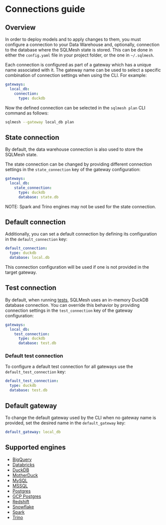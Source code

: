 # Connections guide

## Overview

In order to deploy models and to apply changes to them, you must configure a connection to your Data Warehouse and, optionally, connection to the database where the SQLMesh state is stored. This can be done in either the `config.yaml` file in your project folder, or the one in `~/.sqlmesh`.

Each connection is configured as part of a gateway which has a unique name associated with it. The gateway name can be used to select a specific combination of connection settings  when using the CLI. For example:

```yaml linenums="1"
gateways:
  local_db:
    connection:
      type: duckdb
```

Now the defined connection can be selected in the `sqlmesh plan` CLI command as follows:

```bash
sqlmesh --gateway local_db plan
```

## State connection

By default, the data warehouse connection is also used to store the SQLMesh state.

The state connection can be changed by providing different connection settings in the `state_connection` key of the gateway configuration:

```yaml linenums="1"
gateways:
  local_db:
    state_connection:
      type: duckdb
      database: state.db
```

NOTE: Spark and Trino engines may not be used for the state connection.

## Default connection

Additionally, you can set a default connection by defining its configuration in the `default_connection` key:

```yaml linenums="1"
default_connection:
  type: duckdb
  database: local.db
```

This connection configuration will be used if one is not provided in the target gateway.

## Test connection

By default, when running [tests](../concepts/tests.md), SQLMesh uses an in-memory DuckDB database connection. You can override this behavior by providing connection settings in the `test_connection` key of the gateway configuration:

```yaml linenums="1"
gateways:
  local_db:
    test_connection:
      type: duckdb
      database: test.db
```

### Default test connection

To configure a default test connection for all gateways use the `default_test_connection` key:

```yaml linenums="1"
default_test_connection:
  type: duckdb
  database: test.db
```

## Default gateway

To change the default gateway used by the CLI when no gateway name is provided, set the desired name in the `default_gateway` key:

```yaml linenums="1"
default_gateway: local_db
```

## Supported engines

* [BigQuery](../integrations/engines/bigquery.md)
* [Databricks](../integrations/engines/databricks.md)
* [DuckDB](../integrations/engines/duckdb.md)
* [MotherDuck](../integrations/engines/motherduck.md)
* [MySQL](../integrations/engines/mysql.md)
* [MSSQL](../integrations/engines/mssql.md)
* [Postgres](../integrations/engines/postgres.md)
* [GCP Postgres](../integrations/engines/gcp-postgres.md)
* [Redshift](../integrations/engines/redshift.md)
* [Snowflake](../integrations/engines/snowflake.md)
* [Spark](../integrations/engines/spark.md)
* [Trino](../integrations/engines/trino.md)
